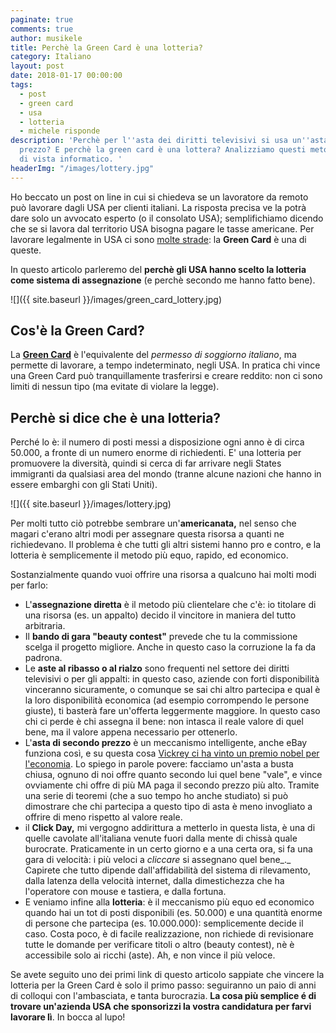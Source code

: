 ```yaml
---
paginate: true
comments: true
author: musikele
title: Perchè la Green Card è una lotteria?
category: Italiano
layout: post
date: 2018-01-17 00:00:00
tags:
  - post
  - green card
  - usa
  - lotteria
  - michele risponde
description: 'Perchè per l''asta dei diritti televisivi si usa un''asta di secondo
  prezzo? E perchè la green card è una lottera? Analizziamo questi metodi da un punto
  di vista informatico. '
headerImg: "/images/lottery.jpg"
---
```

Ho beccato un post on line in cui si chiedeva se un lavoratore da remoto può lavorare dagli USA per clienti italiani. La risposta precisa ve la potrà dare solo un avvocato esperto (o il consolato USA); semplifichiamo dicendo che se si lavora dal territorio USA bisogna pagare le tasse americane. Per lavorare legalmente in USA ci sono [molte strade](https://www.us-immigration.com/greencard/Green-Card-Lottery.html): la **Green Card** è una di queste. 

In questo articolo parleremo del **perchè gli USA hanno scelto la lotteria come sistema di assegnazione** (e perchè secondo me hanno fatto bene). 

![]({{ site.baseurl }}/images/green_card_lottery.jpg)

## Cos'è la Green Card?

La [**Green Card**](http://america24.com/news/come-si-ottiene-la-green-card) è l'equivalente del _permesso di soggiorno italiano_, ma permette di lavorare, a tempo indeterminato, negli USA. In pratica chi vince una Green Card può tranquillamente trasferirsi e creare reddito: non ci sono limiti di nessun tipo (ma evitate di violare la legge). 

## Perchè si dice che è una lotteria? 

Perché lo è: il numero di posti messi a disposizione ogni anno è di circa 50.000, a fronte di un numero enorme di richiedenti. E' una lotteria per promuovere la diversità, quindi si cerca di far arrivare negli States immigranti da qualsiasi area del mondo (tranne alcune nazioni che hanno in essere embarghi con gli Stati Uniti). 

![]({{ site.baseurl }}/images/lottery.jpg)

Per molti tutto ciò potrebbe sembrare un'**americanata,** nel senso che magari c'erano altri modi per assegnare questa risorsa a quanti ne richiedevano. Il problema è che tutti gli altri sistemi hanno pro e contro, e la lotteria è semplicemente il metodo più equo, rapido, ed economico. 

Sostanzialmente quando vuoi offrire una risorsa a qualcuno hai molti modi per farlo:

* L'**assegnazione diretta** è il metodo più clientelare che c'è: io titolare di una risorsa  (es. un appalto) decido il vincitore in maniera del tutto arbitraria.
* Il  **bando di gara "beauty contest"** prevede che tu la commissione scelga il progetto migliore. Anche in questo caso la corruzione la fa da padrona.
* Le **aste al ribasso o al rialzo** sono frequenti nel settore dei diritti televisivi o  per gli appalti: in questo caso, aziende con forti disponibilità vinceranno sicuramente, o comunque se sai chi altro partecipa e qual è la loro disponibilità economica (ad esempio corrompendo le persone giuste), ti basterà fare un'offerta leggermente maggiore. In questo caso chi ci perde è chi assegna il bene: non intasca il reale valore di quel bene, ma il valore appena necessario per ottenerlo. 
* L'**asta di secondo prezzo** è un meccanismo intelligente, anche eBay funziona così, e su questa cosa [Vickrey ci ha vinto un premio nobel per l'economia](https://it.wikipedia.org/wiki/William_Vickrey). Lo spiego in parole povere: facciamo un'asta a busta chiusa, ognuno di noi offre quanto secondo lui quel bene "vale", e vince ovviamente chi offre di più MA paga il secondo prezzo più alto. Tramite una serie di teoremi (che a suo tempo ho anche studiato) si può dimostrare che chi partecipa a questo tipo di asta è meno invogliato a offrire di meno rispetto al valore reale. 
* il **Click Day,** mi vergogno addirittura a metterlo in questa lista, è una di quelle cavolate all'italiana venute fuori dalla mente di chissà quale burocrate. Praticamente in un certo giorno e a una certa ora, si fa una gara di velocità: i più veloci a _cliccare_ si assegnano quel bene_._ Capirete che tutto dipende dall'affidabilità del sistema di rilevamento, dalla latenza della velocità internet, dalla dimestichezza che ha l'operatore con mouse e tastiera, e dalla fortuna. 
* E veniamo infine alla **lotteria**: è il meccanismo più equo ed economico quando hai un tot di posti disponibili (es. 50.000) e una quantità enorme di persone che partecipa (es. 10.000.000): semplicemente decide il caso. Costa poco, è di facile realizzazione, non richiede di revisionare tutte le domande per verificare titoli o altro (beauty contest), nè è accessibile solo ai ricchi (aste). Ah, e non vince il più veloce.  

Se avete seguito uno dei primi link di questo articolo sappiate che vincere la lotteria per la Green Card è solo il primo passo: seguiranno un paio di anni di colloqui con l'ambasciata, e tanta burocrazia. **La cosa più semplice é di trovare un'azienda USA che sponsorizzi la vostra candidatura per farvi lavorare lì**. In bocca al lupo! 